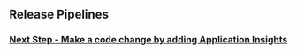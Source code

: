 ## Release Pipelines


### [Next Step - Make a code change by adding Application Insights](codechanges.md)